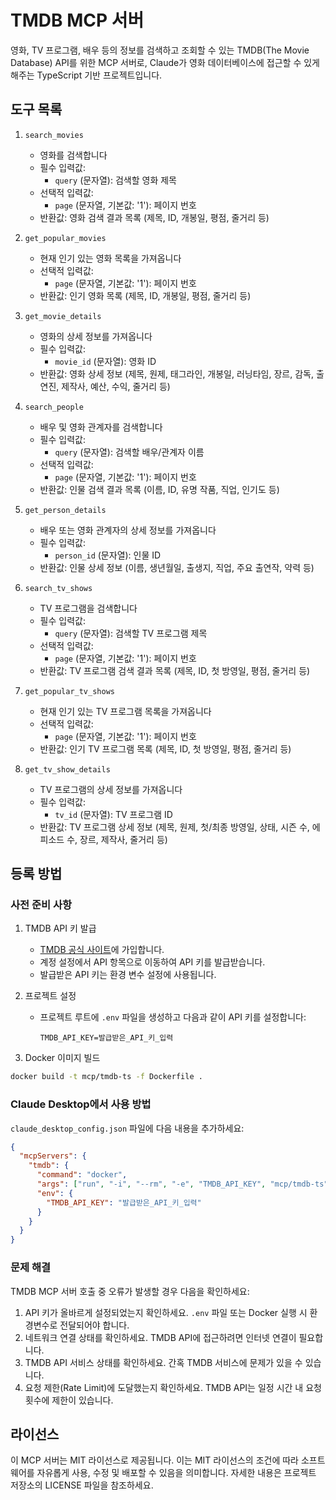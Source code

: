 # TMDB MCP 서버

영화, TV 프로그램, 배우 등의 정보를 검색하고 조회할 수 있는 TMDB(The Movie Database) API를 위한 MCP 서버로, Claude가 영화 데이터베이스에 접근할 수 있게 해주는 TypeScript 기반 프로젝트입니다.

## 도구 목록

1. `search_movies`

   - 영화를 검색합니다
   - 필수 입력값:
     - `query` (문자열): 검색할 영화 제목
   - 선택적 입력값:
     - `page` (문자열, 기본값: '1'): 페이지 번호
   - 반환값: 영화 검색 결과 목록 (제목, ID, 개봉일, 평점, 줄거리 등)

2. `get_popular_movies`

   - 현재 인기 있는 영화 목록을 가져옵니다
   - 선택적 입력값:
     - `page` (문자열, 기본값: '1'): 페이지 번호
   - 반환값: 인기 영화 목록 (제목, ID, 개봉일, 평점, 줄거리 등)

3. `get_movie_details`

   - 영화의 상세 정보를 가져옵니다
   - 필수 입력값:
     - `movie_id` (문자열): 영화 ID
   - 반환값: 영화 상세 정보 (제목, 원제, 태그라인, 개봉일, 러닝타임, 장르, 감독, 출연진, 제작사, 예산, 수익, 줄거리 등)

4. `search_people`

   - 배우 및 영화 관계자를 검색합니다
   - 필수 입력값:
     - `query` (문자열): 검색할 배우/관계자 이름
   - 선택적 입력값:
     - `page` (문자열, 기본값: '1'): 페이지 번호
   - 반환값: 인물 검색 결과 목록 (이름, ID, 유명 작품, 직업, 인기도 등)

5. `get_person_details`

   - 배우 또는 영화 관계자의 상세 정보를 가져옵니다
   - 필수 입력값:
     - `person_id` (문자열): 인물 ID
   - 반환값: 인물 상세 정보 (이름, 생년월일, 출생지, 직업, 주요 출연작, 약력 등)

6. `search_tv_shows`

   - TV 프로그램을 검색합니다
   - 필수 입력값:
     - `query` (문자열): 검색할 TV 프로그램 제목
   - 선택적 입력값:
     - `page` (문자열, 기본값: '1'): 페이지 번호
   - 반환값: TV 프로그램 검색 결과 목록 (제목, ID, 첫 방영일, 평점, 줄거리 등)

7. `get_popular_tv_shows`

   - 현재 인기 있는 TV 프로그램 목록을 가져옵니다
   - 선택적 입력값:
     - `page` (문자열, 기본값: '1'): 페이지 번호
   - 반환값: 인기 TV 프로그램 목록 (제목, ID, 첫 방영일, 평점, 줄거리 등)

8. `get_tv_show_details`

   - TV 프로그램의 상세 정보를 가져옵니다
   - 필수 입력값:
     - `tv_id` (문자열): TV 프로그램 ID
   - 반환값: TV 프로그램 상세 정보 (제목, 원제, 첫/최종 방영일, 상태, 시즌 수, 에피소드 수, 장르, 제작사, 줄거리 등)

## 등록 방법

### 사전 준비 사항

1. TMDB API 키 발급

   - [TMDB 공식 사이트](https://www.themoviedb.org/)에 가입합니다.
   - 계정 설정에서 API 항목으로 이동하여 API 키를 발급받습니다.
   - 발급받은 API 키는 환경 변수 설정에 사용됩니다.

2. 프로젝트 설정

   - 프로젝트 루트에 `.env` 파일을 생성하고 다음과 같이 API 키를 설정합니다:
     ```
     TMDB_API_KEY=발급받은_API_키_입력
     ```

3. Docker 이미지 빌드

```bash
docker build -t mcp/tmdb-ts -f Dockerfile .
```

### Claude Desktop에서 사용 방법

`claude_desktop_config.json` 파일에 다음 내용을 추가하세요:

```json
{
  "mcpServers": {
    "tmdb": {
      "command": "docker",
      "args": ["run", "-i", "--rm", "-e", "TMDB_API_KEY", "mcp/tmdb-ts"],
      "env": {
        "TMDB_API_KEY": "발급받은_API_키_입력"
      }
    }
  }
}
```

### 문제 해결

TMDB MCP 서버 호출 중 오류가 발생할 경우 다음을 확인하세요:

1. API 키가 올바르게 설정되었는지 확인하세요. `.env` 파일 또는 Docker 실행 시 환경변수로 전달되어야 합니다.
2. 네트워크 연결 상태를 확인하세요. TMDB API에 접근하려면 인터넷 연결이 필요합니다.
3. TMDB API 서비스 상태를 확인하세요. 간혹 TMDB 서비스에 문제가 있을 수 있습니다.
4. 요청 제한(Rate Limit)에 도달했는지 확인하세요. TMDB API는 일정 시간 내 요청 횟수에 제한이 있습니다.

## 라이선스

이 MCP 서버는 MIT 라이선스로 제공됩니다. 이는 MIT 라이선스의 조건에 따라 소프트웨어를 자유롭게 사용, 수정 및 배포할 수 있음을 의미합니다. 자세한 내용은 프로젝트 저장소의 LICENSE 파일을 참조하세요.

